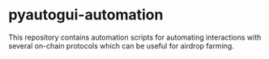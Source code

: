 # pyautogui-automation

This repository contains automation scripts for automating interactions with several on-chain protocols which can be useful for airdrop farming. 